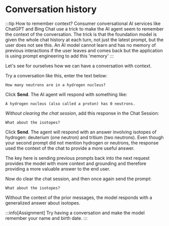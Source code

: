 # Conversation history


:::tip How to remember context?
Consumer conversational AI services like ChatGPT and Bing Chat use a trick to make the AI agent seem to remember the context of the conversation. The trick is that the foundation model is given the whole chat history at each turn, not just the latest prompt, but the user does not see this. An AI model cannot learn and has no memory of previous interactions if the user leaves and comes back but the application is using prompt engineering to add this 'memory'
:::

Let's see for ourselves how we can have a conversation with context.

Try a conversation like this, enter the text below:

```text title="Enter in the user prompt:"
How many neutrons are in a hydrogen nucleus?
```

Click **Send**. The AI agent will respond with something like:

```text title="Enter in the user prompt:"
A hydrogen nucleus (also called a proton) has 0 neutrons.
```

*Without clearing the chat session*, add this response in the Chat Session:

```text title="Enter in the user prompt:"
What about the isotopes?
```

Click **Send**. The agent will respond with an answer involving isotopes of hydrogen: deuterium (one neutron) and tritium (two neutrons). Even though your second prompt did not mention hydrogen or neutrons, the response used the context of the chat to provide a more useful answer.

The key here is sending previous prompts back into the next request provides the model with more context and grounding and therefore providing a more valuable answer to the end user.

Now do clear the chat session, and then once again send the prompt:

```text title="Enter in the user prompt:"
What about the isotopes?
```

Without the context of the prior messages, the model responds with a generalized answer about isotopes. 

:::info[Assignment]
Try having a conversation and make the model remember your name and birth date.
:::
